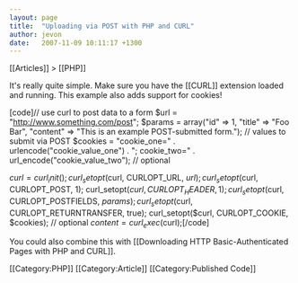 ```yaml
---
layout: page
title:  "Uploading via POST with PHP and CURL"
author: jevon
date:   2007-11-09 10:11:17 +1300
---
```


[[Articles]] > [[PHP]]

It's really quite simple. Make sure you have the [[CURL]] extension loaded and running. This example also adds support for cookies!

[code]// use curl to post data to a form
$url = "http://www.something.com/post";
$params = array("id" => 1, "title" => "Foo Bar", "content" => "This is an example POST-submitted form."); // values to submit via POST
$cookies = "cookie_one=" . urlencode("cookie_value_one") . "; cookie_two=" . url_encode("cookie_value_two");  // optional

$curl = curl_init();
curl_setopt($curl, CURLOPT_URL, $url);
curl_setopt($curl, CURLOPT_POST, 1);
curl_setopt($curl, CURLOPT_HEADER, 1);
curl_setopt($curl, CURLOPT_POSTFIELDS, $params);
curl_setopt($curl, CURLOPT_RETURNTRANSFER, true);
curl_setopt($curl, CURLOPT_COOKIE, $cookies);  // optional
$content = curl_exec($curl);[/code]

You could also combine this with [[Downloading HTTP Basic-Authenticated Pages with PHP and CURL]].

[[Category:PHP]]
[[Category:Article]]
[[Category:Published Code]]